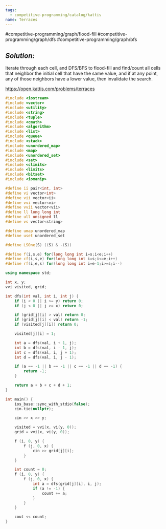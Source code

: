```yaml
---
tags:
  - competitive-programming/catalog/kattis
name: Terraces
---
```

#competitive-programming/graph/flood-fill
#competitive-programming/graph/dfs
#competitive-programming/graph/bfs
## _Solution:_
Iterate through each cell, and DFS/BFS to flood-fill and find/count all cells that neighbor the initial cell that have the same value, and if at any point, any of those neighbors have a lower value, then invalidate the search.

https://open.kattis.com/problems/terraces
```cpp
#include <iostream>
#include <vector>
#include <utility>
#include <string>
#include <tuple>
#include <cmath>
#include <algorithm>
#include <list>
#include <queue>
#include <stack>
#include <unordered_map>
#include <map>
#include <unordered_set>
#include <set>
#include <climits>
#include <limits>
#include <bitset>
#include <iomanip>

#define ii pair<int, int>
#define vi vector<int>
#define vii vector<ii>
#define vvi vector<vi>
#define vvii vector<vii>
#define ll long long int
#define ull unsigned ll
#define vs vector<string>

#define umap unordered_map
#define uset unordered_set

#define LSOne(S) ((S) & -(S))

#define f(i,s,e) for(long long int i=s;i<e;i++)
#define cf(i,s,e) for(long long int i=s;i<=e;i++)
#define rf(i,e,s) for(long long int i=e-1;i>=s;i--)

using namespace std;

int x, y;
vvi visited, grid;

int dfs(int val, int i, int j) {
    if (i < 0 || i >= y) return 0;
    if (j < 0 || j >= x) return 0;

    if (grid[j][i] > val) return 0;
    if (grid[j][i] < val) return -1;
    if (visited[j][i]) return 0;

    visited[j][i] = 1;

    int a = dfs(val, i + 1, j);
    int b = dfs(val, i - 1, j);
    int c = dfs(val, i, j + 1);
    int d = dfs(val, i, j - 1);

    if (a == -1 || b == -1 || c == -1 || d == -1) {
        return -1;
    }

    return a + b + c + d + 1;
}

int main() {
    ios_base::sync_with_stdio(false);
    cin.tie(nullptr);

    cin >> x >> y;

    visited = vvi(x, vi(y, 0));
    grid = vvi(x, vi(y, 0));

    f (i, 0, y) {
        f (j, 0, x) {
            cin >> grid[j][i];
        }
    }

    int count = 0;
    f (i, 0, y) {
        f (j, 0, x) {
            int a = dfs(grid[j][i], i, j);
            if (a != -1) {
                count += a;
            }
        }
    }

    cout << count;
}
```